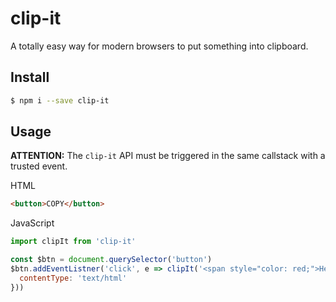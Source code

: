 # clip-it

A totally easy way for modern browsers to put something into clipboard.

## Install

```bash
$ npm i --save clip-it
```

## Usage

**ATTENTION:** The `clip-it` API must be triggered in the same callstack with a trusted event.

HTML

```html
<button>COPY</button>
```

JavaScript

```javascript
import clipIt from 'clip-it'

const $btn = document.querySelector('button')
$btn.addEventListner('click', e => clipIt('<span style="color: red;">Hello world!</span>', {
  contentType: 'text/html'
}))
```